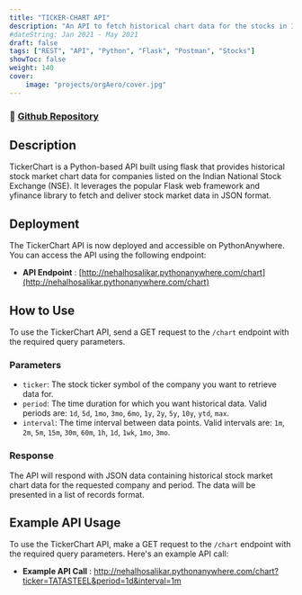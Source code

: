 ```yaml
---
title: "TICKER-CHART API"
description: "An API to fetch historical chart data for the stocks in Indian National Stock Exchange. Hosted on pythonanywhere.com | Tech Stack: Flask, Python"
#dateString: Jan 2021 - May 2021
draft: false
tags: ["REST", "API", "Python", "Flask", "Postman", "Stocks"]
showToc: false
weight: 140
cover:
    image: "projects/orgAero/cover.jpg"
--- 
```

### 🔗 [Github Repository](https://github.com/NehalH/TickerChart)

## Description
TickerChart is a Python-based API built using flask that provides historical stock market chart data for companies listed on the Indian National Stock Exchange (NSE). It leverages the popular Flask web framework and yfinance library to fetch and deliver stock market data in JSON format.

## Deployment

The TickerChart API is now deployed and accessible on PythonAnywhere. You can access the API using the following endpoint:

- **API Endpoint** : [http://nehalhosalikar.pythonanywhere.com/chart](http://nehalhosalikar.pythonanywhere.com/chart)

## How to Use

To use the TickerChart API, send a GET request to the `/chart` endpoint with the required query parameters.

### Parameters

- `ticker`: The stock ticker symbol of the company you want to retrieve data for.
- `period`: The time duration for which you want historical data. Valid periods are: `1d`, `5d`, `1mo`, `3mo`, `6mo`, `1y`, `2y`, `5y`, `10y`, `ytd`, `max`.
- `interval`: The time interval between data points. Valid intervals are: `1m`, `2m`, `5m`, `15m`, `30m`, `60m`, `1h`, `1d`, `1wk`, `1mo`, `3mo`.

### Response

The API will respond with JSON data containing historical stock market chart data for the requested company and period. The data will be presented in a list of records format.

## Example API Usage

To use the TickerChart API, make a GET request to the `/chart` endpoint with the required query parameters. Here's an example API call:

- **Example API Call** : http://nehalhosalikar.pythonanywhere.com/chart?ticker=TATASTEEL&period=1d&interval=1m
